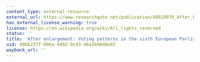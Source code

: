 ```yaml
---
content_type: external-resource
external_url: https://www.researchgate.net/publication/48910070_After_Enlargement_Voting_Patterns_in_the_Sixth_European_Parliament
has_external_license_warning: true
license: https://en.wikipedia.org/wiki/All_rights_reserved
status: ''
title: 'After enlargement: Voting patterns in the sixth European Parliament'
uid: 00b6237f-006a-4992-9c43-d8a3b90d0e03
wayback_url: ''
---
```

